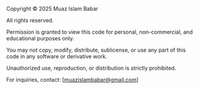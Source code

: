 Copyright © 2025 Muaz Islam Babar

All rights reserved.

Permission is granted to view this code for personal, non-commercial, and educational purposes only.

You may not copy, modify, distribute, sublicense, or use any part of this code in any software or derivative work.

Unauthorized use, reproduction, or distribution is strictly prohibited.

For inquiries, contact: [muazislambabar@gmail.com]

